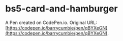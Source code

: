 # bs5-card-and-hamburger

A Pen created on CodePen.io. Original URL: [https://codepen.io/barrycumbie/pen/qBYXeGN](https://codepen.io/barrycumbie/pen/qBYXeGN).

